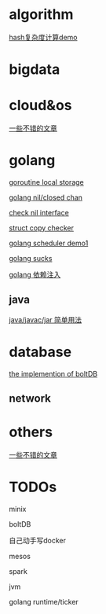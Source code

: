 # algorithm

[hash复杂度计算demo](/algorithm/hash_complexity_demo/README.md)

# bigdata

# cloud&os

[一些不错的文章](/cloud&os/README.md)

# golang

[goroutine local storage](/golang/gls/README.md)

[golang nil\/closed chan](/golang/gochan/README.md)

[check nil interface](/golang/nilinterface/README.md)

[struct copy checker](/golang/copychecker/README.md)

[golang scheduler demo1](/golang/scheduler_demo1/README.md)

[golang sucks](/golang/golangsucks/README.md)

[golang 依赖注入](https://zhuanlan.zhihu.com/p/32689810)

## java

[java/javac/jar 简单用法](/java/java_javac_jar/README.md)

# database

[the implemention of boltDB](/database/boltDB/README.md)

## network

# others

[一些不错的文章](/others/README.md)

# TODOs

minix

boltDB

自己动手写docker

mesos

spark

jvm

golang runtime/ticker

